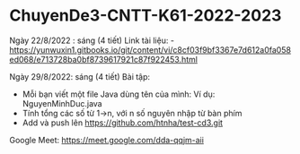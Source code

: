 # ChuyenDe3-CNTT-K61-2022-2023
Ngày 22/8/2022 : sáng (4 tiết)
Link tài liệu: - https://yunwuxin1.gitbooks.io/git/content/vi/c8cf03f9bf3367e7d612a0fa058ed068/e713728ba0bf8739617921c87f922453.html


Ngày 29/8/2022: sáng (4 tiết)
Bài tập: 
- Mỗi bạn viết một file Java dùng tên của mình: Ví dụ: NguyenMinhDuc.java
- Tính tổng các số từ 1->n, với n số nguyên nhập từ bàn phím
- Add và push lên https://github.com/htnha/test-cd3.git

Google Meet: https://meet.google.com/dda-qqjm-aii
